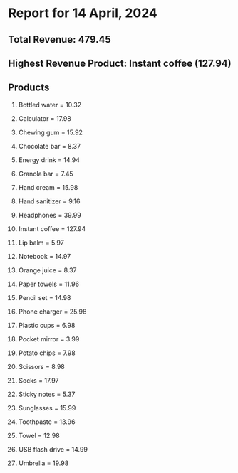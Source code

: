 # Report for 14 April, 2024

## Total Revenue: 479.45

## Highest Revenue Product: Instant coffee (127.94)

## Products


1. Bottled water = 10.32


2. Calculator = 17.98


3. Chewing gum = 15.92


4. Chocolate bar = 8.37


5. Energy drink = 14.94


6. Granola bar = 7.45


7. Hand cream = 15.98


8. Hand sanitizer = 9.16


9. Headphones = 39.99


10. Instant coffee = 127.94


11. Lip balm = 5.97


12. Notebook = 14.97


13. Orange juice = 8.37


14. Paper towels = 11.96


15. Pencil set = 14.98


16. Phone charger = 25.98


17. Plastic cups = 6.98


18. Pocket mirror = 3.99


19. Potato chips = 7.98


20. Scissors = 8.98


21. Socks = 17.97


22. Sticky notes = 5.37


23. Sunglasses = 15.99


24. Toothpaste = 13.96


25. Towel = 12.98


26. USB flash drive = 14.99


27. Umbrella = 19.98



